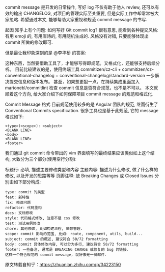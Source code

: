 commit message 是开发的日常操作, 写好 log 不仅有助于他人 review, 还可以有效的输出 CHANGELOG, 对项目的管理实际至关重要, 但是实际工作中却常常被大家忽略.
希望通过本文, 能够帮助大家重视和规范 commit message 的书写.

起因
  知乎上有个问题: 如何写好 Git commit log? 很有意思, 能看到各种提交风格: 有用 emoji 的, 有用唐诗的, 有用随机生成的. 风格没有对错, 只要能够体现出 commit 所做的修改即可.

但是最让我印象深刻的是 @李华桥 的答案:

这种东西，当然要借助工具了，才能够写得即规范，又格式化，还能够支持后续分析。
目前比较建议的是，使用终端工具 commitizen/cz-cli + commitizen/cz-conventional-changelog + conventional-changelog/standard-version 一步解决提交信息和版本发布。 
甚至，如果想更狠一点，在持续集成里面加入 marionebl/commitlint 检查 commit 信息是否符合规范，也不是不可以。
本文就顺着这个方向, 给大家介绍下如何保障项目 commit message 的规范和格式化.



Commit Message 格式
  目前规范使用较多的是 Angular 团队的规范, 继而衍生了 Conventional Commits specification. 很多工具也是基于此规范, 它的 message 格式如下:

    <type>(<scope>): <subject>
    <BLANK LINE>
    <body>
    <BLANK LINE>
    <footer>
  我们通过 git commit 命令带出的 vim 界面填写的最终结果应该类似如上这个结构, 大致分为三个部分(使用空行分割):

  标题行: 必填, 描述主要修改类型和内容
  主题内容: 描述为什么修改, 做了什么样的修改, 以及开发的思路等等
  页脚注释: 放 Breaking Changes 或 Closed Issues
  分别由如下部分构成:

    type: commit 的类型
    feat: 新特性
    fix: 修改问题
    refactor: 代码重构
    docs: 文档修改
    style: 代码格式修改, 注意不是 css 修改
    test: 测试用例修改
    chore: 其他修改, 比如构建流程, 依赖管理.
    scope: commit 影响的范围, 比如: route, component, utils, build...
    subject: commit 的概述, 建议符合 50/72 formatting
    body: commit 具体修改内容, 可以分为多行, 建议符合 50/72 formatting
    footer: 一些备注, 通常是 BREAKING CHANGE 或修复的 bug 的链接.
    这样一个符合规范的 commit message, 就好像是一份邮件.
原文转载自知乎：https://zhuanlan.zhihu.com/p/34223150
